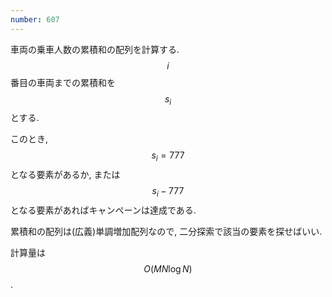 ```yaml
---
number: 607
---
```

車両の乗車人数の累積和の配列を計算する. $$ i $$ 番目の車両までの累積和を $$ s_i $$ とする.

このとき, $$ s_i = 777 $$ となる要素があるか, または $$ s_i - 777 $$ となる要素があればキャンペーンは達成である.

累積和の配列は(広義)単調増加配列なので, 二分探索で該当の要素を探せばいい.

計算量は $$ O(MN\log N) $$.
